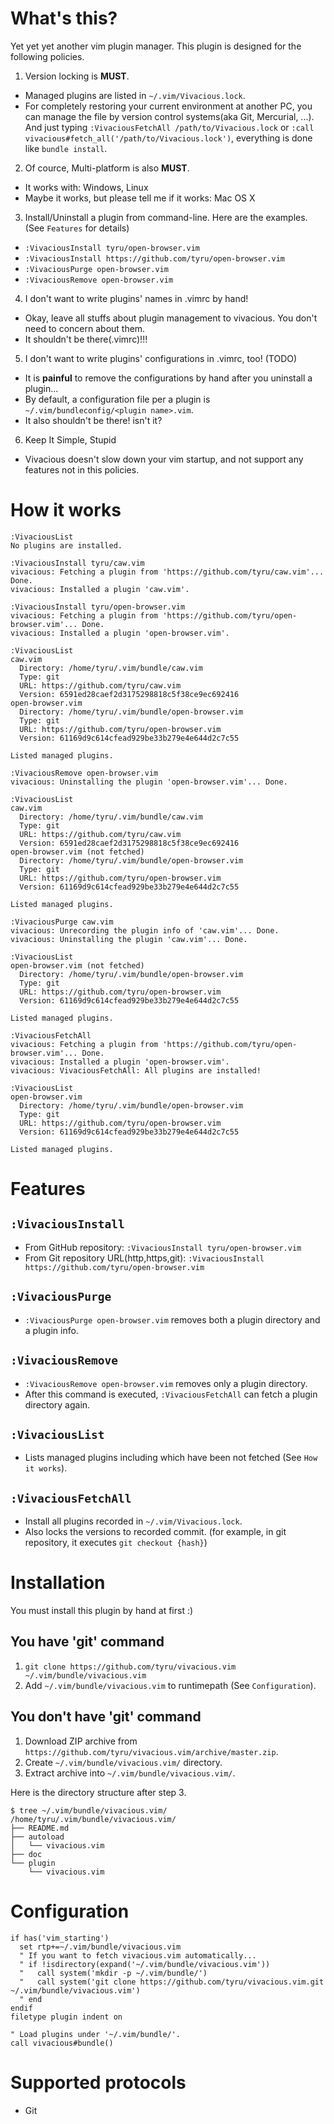 
# What's this?

Yet yet yet another vim plugin manager.
This plugin is designed for the following policies.

1. Version locking is **MUST**.
  * Managed plugins are listed in `~/.vim/Vivacious.lock`.
  * For completely restoring your current environment at another PC,
    you can manage the file by version control systems(aka Git, Mercurial, ...).
    And just typing `:VivaciousFetchAll /path/to/Vivacious.lock` or `:call vivacious#fetch_all('/path/to/Vivacious.lock')`, everything is done like `bundle install`.
2. Of cource, Multi-platform is also **MUST**.
  * It works with: Windows, Linux
  * Maybe it works, but please tell me if it works: Mac OS X
3. Install/Uninstall a plugin from command-line. Here are the examples.
  (See `Features` for details)
  * `:VivaciousInstall tyru/open-browser.vim`
  * `:VivaciousInstall https://github.com/tyru/open-browser.vim`
  * `:VivaciousPurge open-browser.vim`
  * `:VivaciousRemove open-browser.vim`
4. I don't want to write plugins' names in .vimrc by hand!
  * Okay, leave all stuffs about plugin management to vivacious.
    You don't need to concern about them.
  * It shouldn't be there(.vimrc)!!!
5. I don't want to write plugins' configurations in .vimrc, too! (TODO)
  * It is **painful** to remove the configurations by hand after you uninstall a plugin...
  * By default, a configuration file per a plugin is `~/.vim/bundleconfig/<plugin name>.vim`.
  * It also shouldn't be there! isn't it?
6. Keep It Simple, Stupid
  * Vivacious doesn't slow down your vim startup, and not support any features not in this policies.

# How it works

```
:VivaciousList
No plugins are installed.

:VivaciousInstall tyru/caw.vim
vivacious: Fetching a plugin from 'https://github.com/tyru/caw.vim'... Done.
vivacious: Installed a plugin 'caw.vim'.

:VivaciousInstall tyru/open-browser.vim
vivacious: Fetching a plugin from 'https://github.com/tyru/open-browser.vim'... Done.
vivacious: Installed a plugin 'open-browser.vim'.

:VivaciousList
caw.vim
  Directory: /home/tyru/.vim/bundle/caw.vim
  Type: git
  URL: https://github.com/tyru/caw.vim
  Version: 6591ed28caef2d3175298818c5f38ce9ec692416
open-browser.vim
  Directory: /home/tyru/.vim/bundle/open-browser.vim
  Type: git
  URL: https://github.com/tyru/open-browser.vim
  Version: 61169d9c614cfead929be33b279e4e644d2c7c55

Listed managed plugins.

:VivaciousRemove open-browser.vim
vivacious: Uninstalling the plugin 'open-browser.vim'... Done.

:VivaciousList
caw.vim
  Directory: /home/tyru/.vim/bundle/caw.vim
  Type: git
  URL: https://github.com/tyru/caw.vim
  Version: 6591ed28caef2d3175298818c5f38ce9ec692416
open-browser.vim (not fetched)
  Directory: /home/tyru/.vim/bundle/open-browser.vim
  Type: git
  URL: https://github.com/tyru/open-browser.vim
  Version: 61169d9c614cfead929be33b279e4e644d2c7c55

Listed managed plugins.

:VivaciousPurge caw.vim
vivacious: Unrecording the plugin info of 'caw.vim'... Done.
vivacious: Uninstalling the plugin 'caw.vim'... Done.

:VivaciousList
open-browser.vim (not fetched)                                                                                                                      
  Directory: /home/tyru/.vim/bundle/open-browser.vim
  Type: git
  URL: https://github.com/tyru/open-browser.vim
  Version: 61169d9c614cfead929be33b279e4e644d2c7c55

Listed managed plugins.

:VivaciousFetchAll
vivacious: Fetching a plugin from 'https://github.com/tyru/open-browser.vim'... Done.
vivacious: Installed a plugin 'open-browser.vim'.
vivacious: VivaciousFetchAll: All plugins are installed!

:VivaciousList
open-browser.vim
  Directory: /home/tyru/.vim/bundle/open-browser.vim
  Type: git
  URL: https://github.com/tyru/open-browser.vim
  Version: 61169d9c614cfead929be33b279e4e644d2c7c55

Listed managed plugins.
```

# Features

## `:VivaciousInstall`

* From GitHub repository: `:VivaciousInstall tyru/open-browser.vim`
* From Git repository URL(http,https,git): `:VivaciousInstall https://github.com/tyru/open-browser.vim`

## `:VivaciousPurge`

* `:VivaciousPurge open-browser.vim` removes both a plugin directory and a plugin info.

## `:VivaciousRemove`

* `:VivaciousRemove open-browser.vim` removes only a plugin directory.
* After this command is executed, `:VivaciousFetchAll` can fetch a plugin directory again.

## `:VivaciousList`

* Lists managed plugins including which have been not fetched (See `How it works`).

## `:VivaciousFetchAll`

* Install all plugins recorded in `~/.vim/Vivacious.lock`.
* Also locks the versions to recorded commit.
  (for example, in git repository, it executes `git checkout {hash}`)


# Installation

You must install this plugin by hand at first :)

## You have 'git' command

1. `git clone https://github.com/tyru/vivacious.vim ~/.vim/bundle/vivacious.vim`
2. Add `~/.vim/bundle/vivacious.vim` to runtimepath (See `Configuration`).

## You don't have 'git' command

1. Download ZIP archive from `https://github.com/tyru/vivacious.vim/archive/master.zip`.
2. Create `~/.vim/bundle/vivacious.vim/` directory.
3. Extract archive into `~/.vim/bundle/vivacious.vim/`.

Here is the directory structure after step 3.

```
$ tree ~/.vim/bundle/vivacious.vim/
/home/tyru/.vim/bundle/vivacious.vim/
├── README.md
├── autoload
│   └── vivacious.vim
├── doc
└── plugin
    └── vivacious.vim
```


# Configuration

```viml
if has('vim_starting')
  set rtp+=~/.vim/bundle/vivacious.vim
  " If you want to fetch vivacious.vim automatically...
  " if !isdirectory(expand('~/.vim/bundle/vivacious.vim'))
  "   call system('mkdir -p ~/.vim/bundle/')
  "   call system('git clone https://github.com/tyru/vivacious.vim.git ~/.vim/bundle/vivacious.vim')
  " end
endif
filetype plugin indent on

" Load plugins under '~/.vim/bundle/'.
call vivacious#bundle()
```


# Supported protocols

* Git

